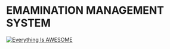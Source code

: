 # EMAMINATION MANAGEMENT SYSTEM


[![Everything Is AWESOME](https://i9.ytimg.com/vi/Yw3-0Thv9FU/mq1.jpg?sqp=CLy5r4UG&rs=AOn4CLCjCPGc41nMrbY4yLKhqzoNi7vo3A)](https://www.youtube.com/embed/Yw3-0Thv9FU "Everything Is AWESOME")
